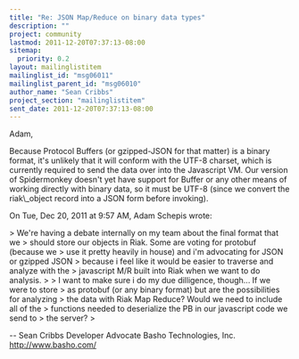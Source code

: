 ```yaml
---
title: "Re: JSON Map/Reduce on binary data types"
description: ""
project: community
lastmod: 2011-12-20T07:37:13-08:00
sitemap:
  priority: 0.2
layout: mailinglistitem
mailinglist_id: "msg06011"
mailinglist_parent_id: "msg06010"
author_name: "Sean Cribbs"
project_section: "mailinglistitem"
sent_date: 2011-12-20T07:37:13-08:00
---
```



Adam,

Because Protocol Buffers (or gzipped-JSON for that matter) is a binary
format, it's unlikely that it will conform with the UTF-8 charset, which is
currently required to send the data over into the Javascript VM. Our
version of Spidermonkey doesn't yet have support for Buffer or any other
means of working directly with binary data, so it must be UTF-8 (since we
convert the riak\\_object record into a JSON form before invoking).

On Tue, Dec 20, 2011 at 9:57 AM, Adam Schepis wrote:

&gt; We're having a debate internally on my team about the final format that we
&gt; should store our objects in Riak. Some are voting for protobuf (because we
&gt; use it pretty heavily in house) and i'm advocating for JSON or gzipped JSON
&gt; because i feel like it would be easier to traverse and analyze with the
&gt; javascript M/R built into Riak when we want to do analysis.
&gt;
&gt; I want to make sure i do my due dilligence, though... If we were to store
&gt; as protobuf (or any binary format) but are the possibilities for analyzing
&gt; the data with Riak Map Reduce? Would we need to include all of the
&gt; functions needed to deserialize the PB in our javascript code we send to
&gt; the server?
&gt;

-- 
Sean Cribbs 
Developer Advocate
Basho Technologies, Inc.
http://www.basho.com/
